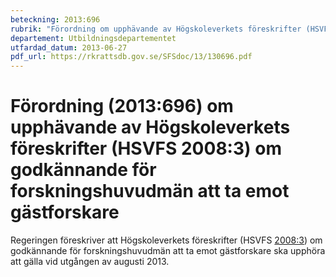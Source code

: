 ```yaml
---
beteckning: 2013:696
rubrik: "Förordning om upphävande av Högskoleverkets föreskrifter (HSVFS 2008:3) om godkännande för forskningshuvudmän att ta emot gästforskare"
departement: Utbildningsdepartementet
utfardad_datum: 2013-06-27
pdf_url: https://rkrattsdb.gov.se/SFSdoc/13/130696.pdf
---
```


# Förordning (2013:696) om upphävande av Högskoleverkets föreskrifter (HSVFS 2008:3) om godkännande för forskningshuvudmän att ta emot gästforskare

Regeringen föreskriver att Högskoleverkets föreskrifter (HSVFS [2008:3](https://selex.se/eli/sfs/2008/3)) om godkännande för forskningshuvudmän att ta emot gästforskare ska upphöra att gälla vid utgången av augusti 2013.